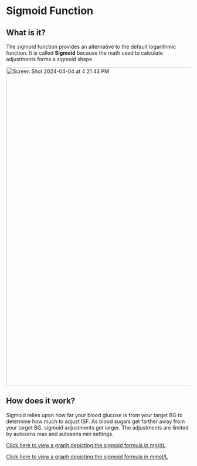 # Sigmoid Function
## What is it?
The sigmoid function provides an alternative to the default logarithmic function. It is called **Sigmoid** because the math used to calculate adjustments forms a sigmoid shape.

<img width="865" alt="Screen Shot 2024-04-04 at 4 21 43 PM" src="https://github.com/nightscout/trio-docs/assets/31315442/5e8357cc-178d-4a0b-9834-b160d45f5ef0">


## How does it work?
Sigmoid relies upon how far your blood glucose is from your target BG to determine how much to adjust ISF. As blood sugars get farther away from your target BG, sigmoid adjustments get larger. The adjustments are limited by autosens max and autosens min settings.

[Click here to view a graph depicting the sigmoid formula in mg/dL](https://www.desmos.com/calculator/s9jxdmqhh8)

[Click here to view a graph depicting the sigmoid formula in mmol/L](https://www.desmos.com/calculator/nb5l47yx0h)
